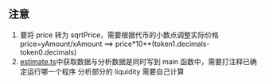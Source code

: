 ## 注意

1. 要将 price 转为 sqrtPrice，需要根据代币的小数点调整实际价格
   price=yAmount/xAmount ==> price\*10\*\*(token1.decimals-token0.decimals)
2. [estimate.ts](./src/estimateFee.ts)中获取数据与分析数据是同时写到 main 函数中，需要打注释已确定运行哪一个程序
   分析部分的 liquidity 需要自己计算
